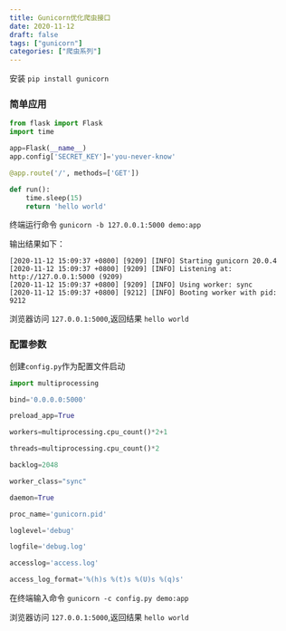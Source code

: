 ```yaml
---
title: Gunicorn优化爬虫接口
date: 2020-11-12
draft: false
tags: ["gunicorn"]
categories: ["爬虫系列"]
---
```


安装 `pip install gunicorn`

### 简单应用

```python
from flask import Flask
import time

app=Flask(__name__)
app.config['SECRET_KEY']='you-never-know'

@app.route('/', methods=['GET'])

def run():
    time.sleep(15)
    return 'hello world'
```

终端运行命令 `gunicorn -b 127.0.0.1:5000 demo:app`

输出结果如下：
```
[2020-11-12 15:09:37 +0800] [9209] [INFO] Starting gunicorn 20.0.4
[2020-11-12 15:09:37 +0800] [9209] [INFO] Listening at: http://127.0.0.1:5000 (9209)
[2020-11-12 15:09:37 +0800] [9209] [INFO] Using worker: sync
[2020-11-12 15:09:37 +0800] [9212] [INFO] Booting worker with pid: 9212
```

浏览器访问 `127.0.0.1:5000`,返回结果 `hello world`

### 配置参数

创建`config.py`作为配置文件启动

```python
import multiprocessing

bind='0.0.0.0:5000'

preload_app=True

workers=multiprocessing.cpu_count()*2+1

threads=multiprocessing.cpu_count()*2

backlog=2048

worker_class="sync"

daemon=True

proc_name='gunicorn.pid'

loglevel='debug'

logfile='debug.log'

accesslog='access.log'

access_log_format='%(h)s %(t)s %(U)s %(q)s'
```

在终端输入命令 `gunicorn -c config.py demo:app`

浏览器访问 `127.0.0.1:5000`,返回结果 `hello world`

